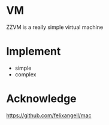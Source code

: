 # VM
ZZVM is a really simple virtual machine

# Implement
* simple
* complex

# Acknowledge
https://github.com/felixangell/mac
